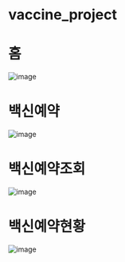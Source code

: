 # vaccine_project

# 홈
![image](https://github.com/seokhyun06/vaccine_project/assets/122009563/64fb9087-fae2-45cd-a85d-7ecb4e1ab962)

# 백신예약
![image](https://github.com/seokhyun06/vaccine_project/assets/122009563/c05c0d95-6119-4387-a877-35ef26f41f58)

# 백신예약조회
![image](https://github.com/seokhyun06/vaccine_project/assets/122009563/e92a3949-0c42-4a83-be75-97b0754847e9)

# 백신예약현황
![image](https://github.com/seokhyun06/vaccine_project/assets/122009563/3a493270-8b5a-44e7-8711-fd35947fadbd)
